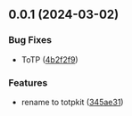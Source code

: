 ## 0.0.1 (2024-03-02)


### Bug Fixes

* ToTP ([4b2f2f9](https://github.com/qq15725/totpkit/commit/4b2f2f91bf7033de5ec19c95427446a5387f085b))


### Features

* rename to totpkit ([345ae31](https://github.com/qq15725/totpkit/commit/345ae31cf7e18b7780a8401ef0fcbf3dd3963c55))



